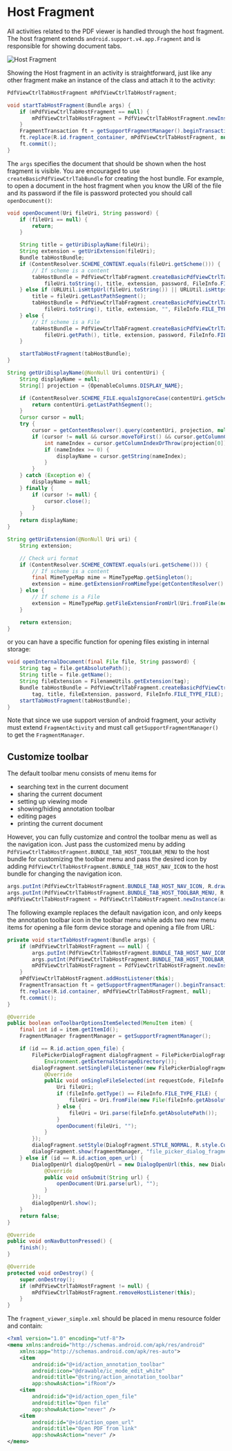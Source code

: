 # Host Fragment

All activities related to the PDF viewer is handled through the host fragment. The host fragment extends `android.support.v4.app.Fragment` and is responsible for showing document tabs.

![](https://github.com/sgong-pdftron/stranger-docs/blob/master/android/guides/basics/gif/host-fragment.gif?raw=true "Host Fragment")

Showing the Host fragment in an activity is straightforward, just like any other fragment make an instance of the class and attach it to the activity:

```java
PdfViewCtrlTabHostFragment mPdfViewCtrlTabHostFragment;

void startTabHostFragment(Bundle args) {
	if (mPdfViewCtrlTabHostFragment == null) {
		mPdfViewCtrlTabHostFragment = PdfViewCtrlTabHostFragment.newInstance(args);
	}
	FragmentTransaction ft = getSupportFragmentManager().beginTransaction();
	ft.replace(R.id.fragment_container, mPdfViewCtrlTabHostFragment, null);
	ft.commit();
}
```

The `args` specifies the document that should be shown when the host fragment is visible. You are encouraged to use `createBasicPdfViewCtrlTabBundle` for creating the host bundle. For example, to open a document in the host fragment when you know the URI of the file and its password if the file is password protected you should call `openDocument()`:

```java
void openDocument(Uri fileUri, String password) {
	if (fileUri == null) {
		return;
	}

	String title = getUriDisplayName(fileUri);
	String extension = getUriExtension(fileUri);
	Bundle tabHostBundle;	
	if (ContentResolver.SCHEME_CONTENT.equals(fileUri.getScheme())) {
		// If scheme is a content
		tabHostBundle = PdfViewCtrlTabFragment.createBasicPdfViewCtrlTabBundle(
			fileUri.toString(), title, extension, password, FileInfo.FILE_TYPE_EXTERNAL);
	} else if (URLUtil.isHttpUrl(fileUri.toString()) || URLUtil.isHttpsUrl(fileUri.toString())) {
		title = fileUri.getLastPathSegment();
		tabHostBundle = PdfViewCtrlTabFragment.createBasicPdfViewCtrlTabBundle(
			fileUri.toString(), title, extension, "", FileInfo.FILE_TYPE_OPEN_URL);
	} else {
		// If scheme is a File
		tabHostBundle = PdfViewCtrlTabFragment.createBasicPdfViewCtrlTabBundle(
			fileUri.getPath(), title, extension, password, FileInfo.FILE_TYPE_FILE);
	}

	startTabHostFragment(tabHostBundle);
}

String getUriDisplayName(@NonNull Uri contentUri) {
	String displayName = null;
	String[] projection = {OpenableColumns.DISPLAY_NAME};

	if (ContentResolver.SCHEME_FILE.equalsIgnoreCase(contentUri.getScheme())) {
		return contentUri.getLastPathSegment();
	}
	Cursor cursor = null;
	try {
		cursor = getContentResolver().query(contentUri, projection, null, null, null);
		if (cursor != null && cursor.moveToFirst() && cursor.getColumnCount() > 0 && cursor.getCount() > 0) {
			int nameIndex = cursor.getColumnIndexOrThrow(projection[0]);
			if (nameIndex >= 0) {
				displayName = cursor.getString(nameIndex);
			}
		}
	} catch (Exception e) {
		displayName = null;
	} finally {
		if (cursor != null) {
			cursor.close();
		}
	}
	return displayName;
}

String getUriExtension(@NonNull Uri uri) {
	String extension;

	// Check uri format
	if (ContentResolver.SCHEME_CONTENT.equals(uri.getScheme())) {
		// If scheme is a content
		final MimeTypeMap mime = MimeTypeMap.getSingleton();
		extension = mime.getExtensionFromMimeType(getContentResolver().getType(uri));
	} else {
		// If scheme is a File
		extension = MimeTypeMap.getFileExtensionFromUrl(Uri.fromFile(new File(uri.getPath())).toString());
	}

	return extension;
}
```

or you can have a specific function for opening files existing in internal storage:

```java
void openInternalDocument(final File file, String password) {
	String tag = file.getAbsolutePath();
	String title = file.getName();
	String fileExtension = FilenameUtils.getExtension(tag);
	Bundle tabHostBundle = PdfViewCtrlTabFragment.createBasicPdfViewCtrlTabBundle(
		tag, title, fileExtension, password, FileInfo.FILE_TYPE_FILE);
	startTabHostFragment(tabHostBundle);
}
```

Note that since we use support version of android fragment, your activity must extend `FragmentActivity` and must call `getSupportFragmentManager()` to get the `FragmentManager`.

## Customize toolbar
The default toolbar menu consists of menu items for
- searching text in the current document
- sharing the current document
- setting up viewing mode
- showing/hiding annotation toolbar
- editing pages
- printing the current document

However, you can fully customize and control the toolbar menu as well as the navigation icon. Just pass the customized menu by adding `PdfViewCtrlTabHostFragment.BUNDLE_TAB_HOST_TOOLBAR_MENU` to the host bundle for customizing the toolbar menu and pass the desired icon by adding `PdfViewCtrlTabHostFragment.BUNDLE_TAB_HOST_NAV_ICON` to the host bundle for changing the navigation icon.

```java
args.putInt(PdfViewCtrlTabHostFragment.BUNDLE_TAB_HOST_NAV_ICON, R.drawable.ic_arrow_back_white_24dp);
args.putInt(PdfViewCtrlTabHostFragment.BUNDLE_TAB_HOST_TOOLBAR_MENU, R.menu.fragment_viewer_simple);
mPdfViewCtrlTabHostFragment = PdfViewCtrlTabHostFragment.newInstance(args);
```

The following example replaces the default navigation icon, and only keeps the annotation toolbar icon in the toolbar menu while adds two new menu items for opening a file form device storage and opening a file from URL:

```java
private void startTabHostFragment(Bundle args) {
	if (mPdfViewCtrlTabHostFragment == null) {
		args.putInt(PdfViewCtrlTabHostFragment.BUNDLE_TAB_HOST_NAV_ICON, R.drawable.ic_arrow_back_white_24dp);
		args.putInt(PdfViewCtrlTabHostFragment.BUNDLE_TAB_HOST_TOOLBAR_MENU, R.menu.fragment_viewer_simple);
		mPdfViewCtrlTabHostFragment = PdfViewCtrlTabHostFragment.newInstance(args);
	}
	mPdfViewCtrlTabHostFragment.addHostListener(this);
	FragmentTransaction ft = getSupportFragmentManager().beginTransaction();
	ft.replace(R.id.container, mPdfViewCtrlTabHostFragment, null);
	ft.commit();
}

@Override
public boolean onToolbarOptionsItemSelected(MenuItem item) {
	final int id = item.getItemId();
	FragmentManager fragmentManager = getSupportFragmentManager();

	if (id == R.id.action_open_file) {
		FilePickerDialogFragment dialogFragment = FilePickerDialogFragment.newInstance(RequestCode.SELECT_FILE,
			Environment.getExternalStorageDirectory());
		dialogFragment.setSingleFileListener(new FilePickerDialogFragment.SingleFileListener() {
			@Override
			public void onSingleFileSelected(int requestCode, FileInfo fileInfo) {
				Uri fileUri;
				if (fileInfo.getType() == FileInfo.FILE_TYPE_FILE) {
					fileUri = Uri.fromFile(new File(fileInfo.getAbsolutePath()));
				} else {
					fileUri = Uri.parse(fileInfo.getAbsolutePath());
				}
				openDocument(fileUri, "");
			}
		});
		dialogFragment.setStyle(DialogFragment.STYLE_NORMAL, R.style.CustomAppTheme);
		dialogFragment.show(fragmentManager, "file_picker_dialog_fragment");
	} else if (id == R.id.action_open_url) {
		DialogOpenUrl dialogOpenUrl = new DialogOpenUrl(this, new DialogOpenUrl.DialogOpenUrlListener() {
			@Override
			public void onSubmit(String url) {
				openDocument(Uri.parse(url), "");
			}
		});
		dialogOpenUrl.show();
	}
	return false;
}

@Override
public void onNavButtonPressed() {
	finish();
}

@Override
protected void onDestroy() {
	super.onDestroy();
	if (mPdfViewCtrlTabHostFragment != null) {
		mPdfViewCtrlTabHostFragment.removeHostListener(this);
	}
}
```

The `fragment_viewer_simple.xml` should be placed in menu resource folder and contain:

```xml
<?xml version="1.0" encoding="utf-8"?>
<menu xmlns:android="http://schemas.android.com/apk/res/android"
    xmlns:app="http://schemas.android.com/apk/res-auto">
    <item
        android:id="@+id/action_annotation_toolbar"
        android:icon="@drawable/ic_mode_edit_white"
        android:title="@string/action_annotation_toolbar"
        app:showAsAction="ifRoom"/>
    <item
        android:id="@+id/action_open_file"
        android:title="Open file"
        app:showAsAction="never" />
    <item
        android:id="@+id/action_open_url"
        android:title="Open PDF from link"
        app:showAsAction="never" />
</menu>
```
